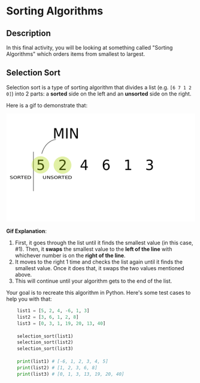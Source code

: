 # Sorting Algorithms

## Description

In this final activity, you will be looking at something called "Sorting Algorithms" which orders items from smallest to largest.

## Selection Sort

Selection sort is a type of sorting algorithm that divides a list (e.g. ``[6 7 1 2 0]``) into 2 parts: a **sorted** side on the left and an **unsorted** side on the right.

Here is a gif to demonstrate that:

![selection sort gif](selectionSort.gif)

**Gif Explanation**:

1) First, it goes through the list until it finds the smallest value (in this case, #1). Then, it **swaps** the smallest value to the **left of the line** with whichever number is on the **right of the line**.
2) It moves to the right 1 time and checks the list again until it finds the smallest value. Once it does that, it swaps the two values mentioned above.
3) This will continue until your algorithm gets to the end of the list.

Your goal is to recreate this algorithm in Python. Here's some test cases to help you with that:

```python
    list1 = [5, 2, 4, -6, 1, 3]
    list2 = [3, 6, 1, 2, 8]
    list3 = [0, 3, 1, 19, 20, 13, 40]

    selection_sort(list1)
    selection_sort(list2)
    selection_sort(list3)

    print(list1) # [-6, 1, 2, 3, 4, 5]
    print(list2) # [1, 2, 3, 6, 8]
    print(list3) # [0, 1, 3, 13, 19, 20, 40]
```

